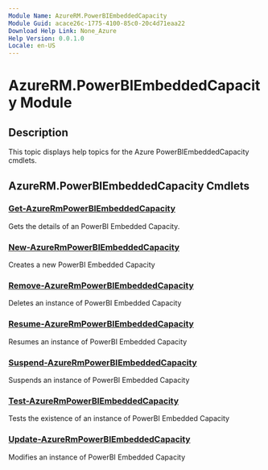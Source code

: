 ```yaml
---
Module Name: AzureRM.PowerBIEmbeddedCapacity
Module Guid: acace26c-1775-4100-85c0-20c4d71eaa22
Download Help Link: None_Azure
Help Version: 0.0.1.0
Locale: en-US
---
```


# AzureRM.PowerBIEmbeddedCapacity Module
## Description
This topic displays help topics for the Azure PowerBIEmbeddedCapacity cmdlets.

## AzureRM.PowerBIEmbeddedCapacity Cmdlets
### [Get-AzureRmPowerBIEmbeddedCapacity](Get-AzureRmPowerBIEmbeddedCapacity.md)
Gets the details of an PowerBI Embedded Capacity.

### [New-AzureRmPowerBIEmbeddedCapacity](New-AzureRmPowerBIEmbeddedCapacity.md)
Creates a new PowerBI Embedded Capacity

### [Remove-AzureRmPowerBIEmbeddedCapacity](Remove-AzureRmPowerBIEmbeddedCapacity.md)
Deletes an instance of PowerBI Embedded Capacity

### [Resume-AzureRmPowerBIEmbeddedCapacity](Resume-AzureRmPowerBIEmbeddedCapacity.md)
Resumes an instance of PowerBI Embedded Capacity

### [Suspend-AzureRmPowerBIEmbeddedCapacity](Suspend-AzureRmPowerBIEmbeddedCapacity.md)
Suspends an instance of PowerBI Embedded Capacity

### [Test-AzureRmPowerBIEmbeddedCapacity](Test-AzureRmPowerBIEmbeddedCapacity.md)
Tests the existence of an instance of PowerBI Embedded Capacity

### [Update-AzureRmPowerBIEmbeddedCapacity](Update-AzureRmPowerBIEmbeddedCapacity.md)
Modifies  an instance of PowerBI Embedded Capacity

